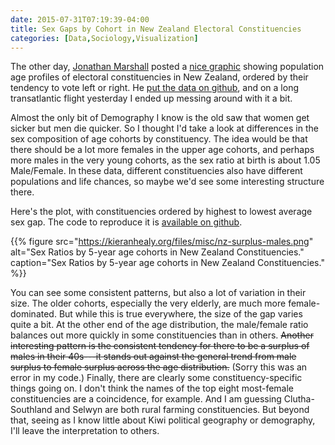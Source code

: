 ```yaml
---
date: 2015-07-31T07:19:39-04:00
title: Sex Gaps by Cohort in New Zealand Electoral Constituencies
categories: [Data,Sociology,Visualization]
---
```


The other day, [Jonathan Marshall](http://www.massey.ac.nz/massey/expertise/profile.cfm?stref=269430) posted a [nice graphic](https://twitter.com/jmarshallnz/status/625228866450124800) showing population age profiles of electoral constituencies in New Zealand, ordered by their tendency to vote left or right. He [put the data on github](https://github.com/jmarshallnz/electorates), and on a long transatlantic flight yesterday I ended up messing around with it a bit. 

Almost the only bit of Demography I know is the old saw that women get sicker but men die quicker. So I thought I'd take a look at differences in the sex composition of age cohorts by constituency. The idea would be that there should be a lot more females in the upper age cohorts, and perhaps more males in the very young cohorts, as the sex ratio at birth is about 1.05 Male/Female. In these data, different constituencies also have different populations and life chances, so maybe we'd see some interesting structure there.

Here's the plot, with constituencies ordered by highest to lowest average sex gap. The code to reproduce it is [available on github](https://github.com/kjhealy/nz-sex-ratios).

{{% figure src="https://kieranhealy.org/files/misc/nz-surplus-males.png" alt="Sex Ratios by 5-year age cohorts in New Zealand Constituencies." caption="Sex Ratios by 5-year age cohorts in New Zealand Constituencies." %}}

You can see some consistent patterns, but also a lot of variation in their size. The older cohorts, especially the very elderly, are much more female-dominated. But while this is true everywhere, the size of the gap varies quite a bit. At the other end of the age distribution, the male/female ratio balances out more quickly in some constituencies than in others. <s>Another interesting pattern is the consistent tendency for there to be a surplus of males in their 40s---it stands out against the general trend from male surplus to female surplus across the age distribution.</s> (Sorry this was an error in my code.) Finally, there are clearly some constituency-specific things going on. I don't think the names of the top eight most-female constituencies are a coincidence, for example. And I am guessing Clutha-Southland and Selwyn are both rural farming constituencies. But beyond that, seeing as I know little about Kiwi political geography or demography, I'll leave the interpretation to others. 


